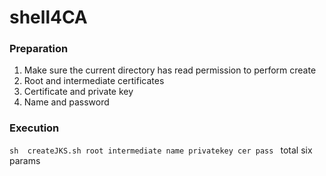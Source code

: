 # shell4CA

### Preparation
1. Make sure the current directory has read permission to perform create
2. Root and intermediate certificates
3. Certificate and private key
4. Name and password

### Execution

`sh  createJKS.sh root intermediate name privatekey cer pass `
 total six params
